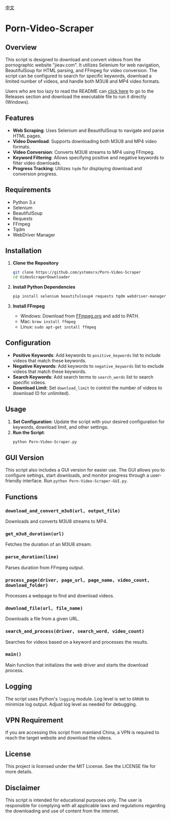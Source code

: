 [中文](./README.zh.md)

# Porn-Video-Scraper

## Overview
This script is designed to download and convert videos from the pornographic website "jieav.com". It utilizes Selenium for web navigation, BeautifulSoup for HTML parsing, and FFmpeg for video conversion. The script can be configured to search for specific keywords, download a limited number of videos, and handle both M3U8 and MP4 video formats.

Users who are too lazy to read the README can [click here](https://github.com/ystemsrx/Porn-Video-Scraper/releases) to go to the Releases section and download the executable file to run it directly (Windows).

## Features
- **Web Scraping**: Uses Selenium and BeautifulSoup to navigate and parse HTML pages.
- **Video Download**: Supports downloading both M3U8 and MP4 video formats.
- **Video Conversion**: Converts M3U8 streams to MP4 using FFmpeg.
- **Keyword Filtering**: Allows specifying positive and negative keywords to filter video downloads.
- **Progress Tracking**: Utilizes `tqdm` for displaying download and conversion progress.

## Requirements
- Python 3.x
- Selenium
- BeautifulSoup
- Requests
- FFmpeg
- Tqdm
- WebDriver Manager

## Installation
1. **Clone the Repository**
   ```sh
   git clone https://github.com/ystemsrx/Porn-Video-Scraper
   cd VideoScraperDownloader
   ```

2. **Install Python Dependencies**
   ```sh
   pip install selenium beautifulsoup4 requests tqdm webdriver-manager
   ```

3. **Install FFmpeg**
   - Windows: Download from [FFmpeg.org](https://ffmpeg.org/download.html) and add to PATH.
   - Mac: `brew install ffmpeg`
   - Linux: `sudo apt-get install ffmpeg`

## Configuration
- **Positive Keywords**: Add keywords to `positive_keywords` list to include videos that match these keywords.
- **Negative Keywords**: Add keywords to `negative_keywords` list to exclude videos that match these keywords.
- **Search Keywords**: Add search terms to `search_words` list to search specific videos.
- **Download Limit**: Set `download_limit` to control the number of videos to download (0 for unlimited).

## Usage
1. **Set Configuration**: Update the script with your desired configuration for keywords, download limit, and other settings.
2. **Run the Script**:
   ```sh
   python Porn-Video-Scraper.py
   ```
## GUI Version
This script also includes a GUI version for easier use. The GUI allows you to configure settings, start downloads, and monitor progress through a user-friendly interface. Run `python Porn-Video-Scraper-GUI.py`.

## Functions

### `download_and_convert_m3u8(url, output_file)`
Downloads and converts M3U8 streams to MP4.

### `get_m3u8_duration(url)`
Fetches the duration of an M3U8 stream.

### `parse_duration(line)`
Parses duration from FFmpeg output.

### `process_page(driver, page_url, page_name, video_count, download_folder)`
Processes a webpage to find and download videos.

### `download_file(url, file_name)`
Downloads a file from a given URL.

### `search_and_process(driver, search_word, video_count)`
Searches for videos based on a keyword and processes the results.

### `main()`
Main function that initializes the web driver and starts the download process.

## Logging
The script uses Python's `logging` module. Log level is set to `ERROR` to minimize log output. Adjust log level as needed for debugging.

## VPN Requirement
If you are accessing this script from mainland China, a VPN is required to reach the target website and download the videos.

## License
This project is licensed under the MIT License. See the LICENSE file for more details.

## Disclaimer
This script is intended for educational purposes only. The user is responsible for complying with all applicable laws and regulations regarding the downloading and use of content from the internet.
